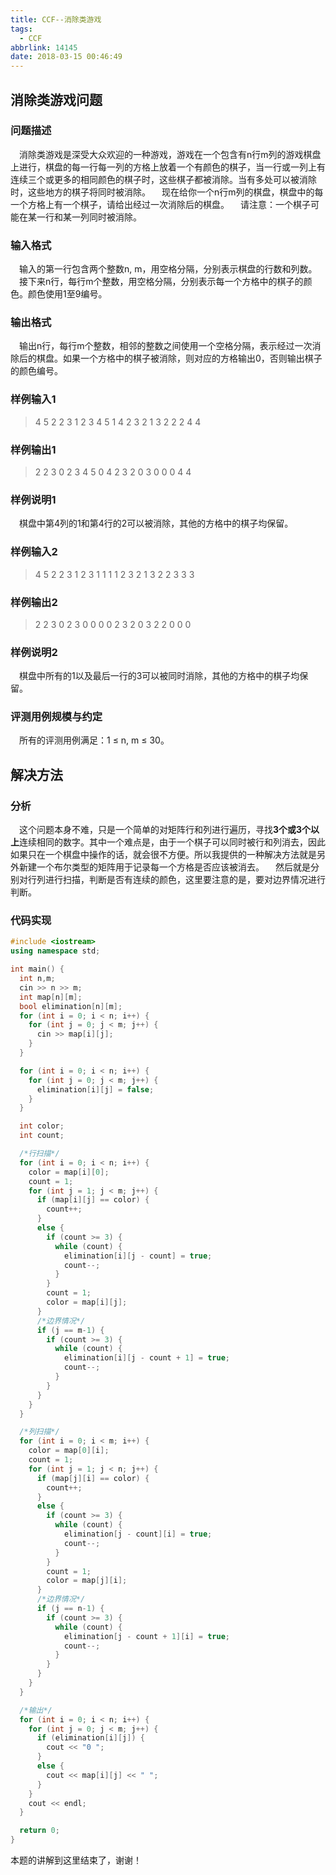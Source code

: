 ```yaml
---
title: CCF--消除类游戏
tags:
  - CCF
abbrlink: 14145
date: 2018-03-15 00:46:49
---
```

## 消除类游戏问题
### 问题描述
&emsp;消除类游戏是深受大众欢迎的一种游戏，游戏在一个包含有n行m列的游戏棋盘上进行，棋盘的每一行每一列的方格上放着一个有颜色的棋子，当一行或一列上有连续三个或更多的相同颜色的棋子时，这些棋子都被消除。当有多处可以被消除时，这些地方的棋子将同时被消除。
&emsp;现在给你一个n行m列的棋盘，棋盘中的每一个方格上有一个棋子，请给出经过一次消除后的棋盘。
&emsp;请注意：一个棋子可能在某一行和某一列同时被消除。
<!-- more -->

### 输入格式
&emsp;输入的第一行包含两个整数n, m，用空格分隔，分别表示棋盘的行数和列数。
&emsp;接下来n行，每行m个整数，用空格分隔，分别表示每一个方格中的棋子的颜色。颜色使用1至9编号。

### 输出格式
&emsp;输出n行，每行m个整数，相邻的整数之间使用一个空格分隔，表示经过一次消除后的棋盘。如果一个方格中的棋子被消除，则对应的方格输出0，否则输出棋子的颜色编号。

### 样例输入1
> 4 5
> 2 2 3 1 2
> 3 4 5 1 4
> 2 3 2 1 3
> 2 2 2 4 4

### 样例输出1
> 2 2 3 0 2
> 3 4 5 0 4
> 2 3 2 0 3
> 0 0 0 4 4

### 样例说明1
&emsp;棋盘中第4列的1和第4行的2可以被消除，其他的方格中的棋子均保留。

### 样例输入2
> 4 5
> 2 2 3 1 2
> 3 1 1 1 1
> 2 3 2 1 3
> 2 2 3 3 3

### 样例输出2
> 2 2 3 0 2
> 3 0 0 0 0
> 2 3 2 0 3
> 2 2 0 0 0

### 样例说明2
&emsp;棋盘中所有的1以及最后一行的3可以被同时消除，其他的方格中的棋子均保留。

### 评测用例规模与约定
&emsp;所有的评测用例满足：1 ≤ n, m ≤ 30。

## 解决方法
### 分析
&emsp;这个问题本身不难，只是一个简单的对矩阵行和列进行遍历，寻找**3个或3个以上**连续相同的数字。其中一个难点是，由于一个棋子可以同时被行和列消去，因此如果只在一个棋盘中操作的话，就会很不方便。所以我提供的一种解决方法就是另外新建一个布尔类型的矩阵用于记录每一个方格是否应该被消去。
&emsp;然后就是分别对行列进行扫描，判断是否有连续的颜色，这里要注意的是，要对边界情况进行判断。

### 代码实现
```C++
#include <iostream>
using namespace std;

int main() {
  int n,m;
  cin >> n >> m;
  int map[n][m];
  bool elimination[n][m];
  for (int i = 0; i < n; i++) {
    for (int j = 0; j < m; j++) {
      cin >> map[i][j];
    }
  }

  for (int i = 0; i < n; i++) {
    for (int j = 0; j < m; j++) {
      elimination[i][j] = false;
    }
  }

  int color;
  int count;

  /*行扫描*/
  for (int i = 0; i < n; i++) {
    color = map[i][0];
    count = 1;
    for (int j = 1; j < m; j++) {
      if (map[i][j] == color) {
        count++;
      }
      else {
        if (count >= 3) {
          while (count) {
            elimination[i][j - count] = true;
            count--;
          }
        }
        count = 1;
        color = map[i][j];
      }
      /*边界情况*/
      if (j == m-1) {
        if (count >= 3) {
          while (count) {
            elimination[i][j - count + 1] = true;
            count--;
          }
        }
      }
    }
  }

  /*列扫描*/
  for (int i = 0; i < m; i++) {
    color = map[0][i];
    count = 1;
    for (int j = 1; j < n; j++) {
      if (map[j][i] == color) {
        count++;
      }
      else {
        if (count >= 3) {
          while (count) {
            elimination[j - count][i] = true;
            count--;
          }
        }
        count = 1;
        color = map[j][i];
      }
      /*边界情况*/
      if (j == n-1) {
        if (count >= 3) {
          while (count) {
            elimination[j - count + 1][i] = true;
            count--;
          }
        }
      }
    }
  }

  /*输出*/
  for (int i = 0; i < n; i++) {
    for (int j = 0; j < m; j++) {
      if (elimination[i][j]) {
        cout << "0 ";
      }
      else {
        cout << map[i][j] << " ";
      }
    }
    cout << endl;
  }

  return 0;
}
```
本题的讲解到这里结束了，谢谢！
